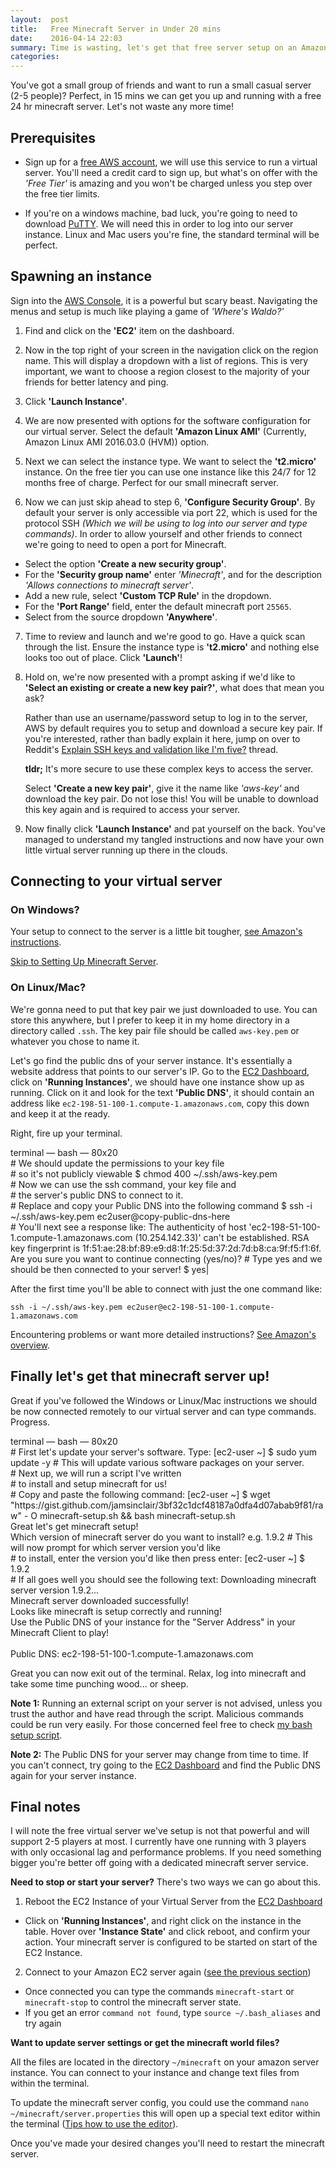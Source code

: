 ```yaml
---
layout:  post
title:   Free Minecraft Server in Under 20 mins
date:    2016-04-14 22:03
summary: Time is wasting, let's get that free server setup on an Amazon EC2 Instance!
categories:
---
```


You've got a small group of friends and want to run a small casual server (2-5 people)? Perfect, in 15 mins we can get
you up and running with a free 24 hr minecraft server. Let's not waste any more time!

## Prerequisites
- Sign up for a [free AWS account](http://aws.amazon.com/free), we will use this service to run a virtual server.
You'll need a credit card to sign up, but what's on offer with the _'Free Tier'_ is amazing and you won't be charged
unless you step over the free tier limits.

- If you're on a windows machine, bad luck, you're going to need to download [PuTTY](http://www.putty.org/). We will
need this in order to log into our server instance. Linux and Mac users you're fine, the standard terminal will be
perfect.

## Spawning an instance
Sign into the [AWS Console](https://console.aws.amazon.com), it is a powerful but scary beast. Navigating the menus and setup is much like playing a game of _'Where's Waldo?'_

1. Find and click on the __'EC2'__ item on the dashboard.

2. Now in the top right of your screen in the navigation click on the region name. This will display a dropdown with a
list of regions. This is very important, we want to choose a region closest to the majority of your friends for better
latency and ping.

3. Click __'Launch Instance'__.

4. We are now presented with options for the software configuration for our virtual server. Select the default
__'Amazon Linux AMI'__ (Currently, Amazon Linux AMI 2016.03.0 (HVM)) option.

5. Next we can select the instance type. We want to select the __'t2.micro'__ instance. On the free tier you can use one instance like this 24/7 for 12 months free of charge. Perfect for our small minecraft server.

6. Now we can just skip ahead to step 6, __'Configure Security Group'__. By default your server is only accessible via
port 22, which is used for the protocol SSH _(Which we will be using to log into our server and type commands)_.
In order to allow yourself and other friends to connect we're going to need to open a port for Minecraft.
  - Select the option __'Create a new security group'__.
  - For the __'Security group name'__ enter _'Minecraft'_, and for the description _'Allows connections to minecraft
  server'_.
  - Add a new rule, select __'Custom TCP Rule'__ in the dropdown.
  - For the __'Port Range'__ field, enter the default minecraft port `25565`.
  - Select from the source dropdown __'Anywhere'__.

7. Time to review and launch and we're good to go. Have a quick scan through the list. Ensure the instance type is __'t2.micro'__ and nothing else looks too out of place. Click __'Launch'__!

8. Hold on, we're now presented with a prompt asking if we'd like to __'Select an existing or create a new key
pair?'__, what does that mean you ask?

    Rather than use an username/password setup to log in to the server, AWS by default requires you to setup and
    download a secure key pair. If you're interested, rather than badly explain it here, jump on over to Reddit's [Explain SSH keys and validation like I'm five?](https://www.reddit.com/r/learnprogramming/comments/1enupy/explain_ssh_keys_and_validation_like_im_five/) thread.

    __tldr;__ It's more secure to use these complex keys to access the server.

    Select __'Create a new key pair'__, give it the name like _'aws-key'_ and download the key pair. Do not lose this!
    You will be unable to download this key again and is required to access your server.

9. Now finally click __'Launch Instance'__ and pat yourself on the back. You've managed to understand my tangled
instructions and now have your own little virtual server running up there in the clouds.

## Connecting to your virtual server

### On Windows?

Your setup to connect to the server is a little bit tougher, [see Amazon's instructions](http://docs.aws.amazon.com/AWSEC2/latest/UserGuide/putty.html).

[Skip to Setting Up Minecraft Server](#finally-lets-get-that-minecraft-server-up).

### On Linux/Mac?
We're gonna need to put that key pair we just downloaded to use. You can store this anywhere, but I prefer to keep it
in my home directory in a directory called `.ssh`. The key pair file should be called `aws-key.pem` or whatever you chose to name it.

Let's go find the public dns of your server instance. It's essentially a website address that points to our server's IP.
Go to the [EC2 Dashboard](https://console.aws.amazon.com/ec2/v2/home), click on __'Running Instances'__, we should have
one instance show up as running. Click on it and look for the text __'Public DNS'__, it should contain an address like
`ec2-198-51-100-1.compute-1.amazonaws.com`, copy this down and keep it at the ready.

Right, fire up your terminal.

<div class="terminal-wrap">
    <div class="title-bar"><span class="title">terminal — bash — 80x<span class="terminal-height">20</span></span></div>
    <div class="text-body">
    	<span class="text-comment">
            # We should update the permissions to your key file <br>
            # so it's not publicly viewable
        </span>
        <span class="text-command"><span class="text-prefix">$ </span>chmod 400 ~/.ssh/aws-key.pem</span>
        <br>
        <span class="text-comment">
            # Now we can use the ssh command, your key file and<br>
            # the server's public DNS to connect to it.<br>
            # Replace and copy your Public DNS into the following command
        </span>
        <span class="text-command">
            <span class="text-prefix">$</span>
            ssh -i ~/.ssh/aws-key.pem ec2user@copy-public-dns-here
        </span>
        <br>
        <span class="text-comment">
            # You'll next see a response like:
        </span>
        <span class="text-command">
            The authenticity of host 'ec2-198-51-100-1.compute-1.amazonaws.com (10.254.142.33)'
            can't be established.
            RSA key fingerprint is 1f:51:ae:28:bf:89:e9:d8:1f:25:5d:37:2d:7d:b8:ca:9f:f5:f1:6f.
            Are you sure you want to continue connecting (yes/no)?
        </span>
        <span class="text-comment">
            # Type yes and we should be then connected to your server!
        </span>
        <span class="text-command"><span class="text-prefix">$</span> yes<span class="typed-cursor">|</span></span>
    </div>
</div>

After the first time you'll be able to connect with just the one command like:

`ssh -i ~/.ssh/aws-key.pem ec2user@ec2-198-51-100-1.compute-1.amazonaws.com`

Encountering problems or want more detailed instructions? [See Amazon's overview](http://docs.aws.amazon.com/AWSEC2/latest/UserGuide/AccessingInstancesLinux.html).

## Finally let's get that minecraft server up!

Great if you've followed the Windows or Linux/Mac instructions we should be now connected remotely to our virtual server
and can type commands. Progress.

<div class="terminal-wrap">
    <div class="title-bar"><span class="title">terminal — bash — 80x<span class="terminal-height">20</span></span></div>
    <div class="text-body">
    	<span class="text-comment">
            # First let's update your server's software. Type:
        </span>
        <span class="text-command">
            <span class="text-prefix">[ec2-user ~] $</span>
            sudo yum update -y
        </span>
        <span class="text-comment">
            # This will update various software packages on your server.
        </span>
        <br>
        <span class="text-comment">
            # Next up, we will run a script I've written <br>
            # to install and setup minecraft for us! <br>
            # Copy and paste the following command:
        </span>
        <span class="text-command">
            <span class="text-prefix">[ec2-user ~] $</span>
            wget "https://gist.github.com/jamsinclair/3bf32c1dcf48187a0dfa4d07abab9f81/raw" - O minecraft-setup.sh &&
            bash minecraft-setup.sh
        </span>
        <br>
        <span class="text-command">
          Great let's get minecraft setup!<br>
          Which version of minecraft server do you want to install? e.g. 1.9.2
        </span>
        <span class="text-comment">
            # This will now prompt for which server version you'd like <br>
            # to install, enter the version you'd like then press enter:
        </span>
        <span class="text-command">
            <span class="text-prefix">[ec2-user ~] $</span>
            1.9.2
        </span>
        <br>
        <span class="text-comment">
            # If all goes well you should see the following text:
        </span>
        <span class="text-command">
          Downloading minecraft server version 1.9.2...<br>
          Minecraft server downloaded successfully!<br>
          Looks like minecraft is setup correctly and running!<br>
          Use the Public DNS of your instance for the "Server Address" in your Minecraft Client to play!<br>
          <br>
          Public DNS: ec2-198-51-100-1.compute-1.amazonaws.com
        </span>
    </div>
</div>

Great you can now exit out of the terminal. Relax, log into minecraft and take some time punching wood... or sheep.

__Note 1:__ Running an external script on your server is not advised, unless you trust the author and have read through
the script. Malicious commands could be run very easily. For those concerned feel free to check [my bash setup script](https://gist.github.com/jamsinclair/3bf32c1dcf48187a0dfa4d07abab9f81).

__Note 2:__ The Public DNS for your server may change from time to time. If you can't connect, try going to the [EC2 Dashboard](https://console.aws.amazon.com/ec2/v2/home) and find the Public DNS again for your server instance.

## Final notes

I will note the free virtual server we've setup is not that powerful and will support 2-5 players at most. I currently
have one running with 3 players with only occasional lag and performance problems. If you need something bigger you're
better off going with a dedicated minecraft server service.

__Need to stop or start your server?__ There's two ways we can go about this.

1. Reboot the EC2 Instance of your Virtual Server from the [EC2 Dashboard](https://console.aws.amazon.com/ec2/v2/home)   
  - Click on __'Running Instances'__, and right click on the instance in the table. Hover over __'Instance State'__ and
  click reboot, and confirm your action. Your minecraft server is configured to be started on start of the EC2 Instance.

2. Connect to your Amazon EC2 server again ([see the previous section](#connecting-to-your-virtual-server))
  - Once connected you can type the commands `minecraft-start` or `minecraft-stop` to control the minecraft server state.
  - If you get an error `command not found`, type `source ~/.bash_aliases` and try again

__Want to update server settings or get the minecraft world files?__

All the files are located in the directory `~/minecraft` on your amazon server instance. You can connect to your
instance and change text files from within the terminal.

To update the minecraft server config, you could use the command `nano ~/minecraft/server.properties` this will open up
a special text editor within the terminal ([Tips how to use the editor](http://www.howtogeek.com/howto/42980/the-beginners-guide-to-nano-the-linux-command-line-text-editor/)).

Once you've made your desired changes you'll need to restart the minecraft server.
